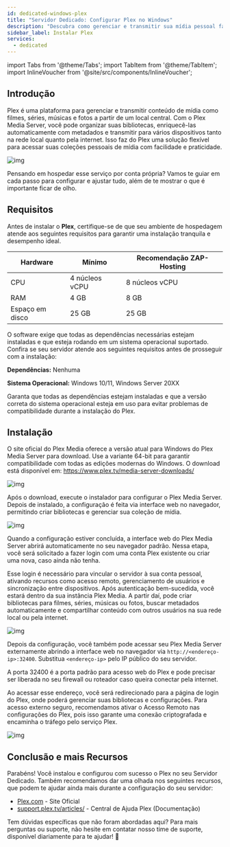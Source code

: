 ```yaml
---
id: dedicated-windows-plex
title: "Servidor Dedicado: Configurar Plex no Windows"
description: "Descubra como gerenciar e transmitir sua mídia pessoal facilmente com o Plex para acesso tranquilo em todos os dispositivos → Saiba mais agora"
sidebar_label: Instalar Plex
services:
  - dedicated
---
```


import Tabs from '@theme/Tabs';
import TabItem from '@theme/TabItem';
import InlineVoucher from '@site/src/components/InlineVoucher';

## Introdução

Plex é uma plataforma para gerenciar e transmitir conteúdo de mídia como filmes, séries, músicas e fotos a partir de um local central. Com o Plex Media Server, você pode organizar suas bibliotecas, enriquecê-las automaticamente com metadados e transmitir para vários dispositivos tanto na rede local quanto pela internet. Isso faz do Plex uma solução flexível para acessar suas coleções pessoais de mídia com facilidade e praticidade.

![img](https://screensaver01.zap-hosting.com/index.php/s/68xdESEHimoY9Jp/preview)

Pensando em hospedar esse serviço por conta própria? Vamos te guiar em cada passo para configurar e ajustar tudo, além de te mostrar o que é importante ficar de olho.

<InlineVoucher />

## Requisitos

Antes de instalar o **Plex**, certifique-se de que seu ambiente de hospedagem atende aos seguintes requisitos para garantir uma instalação tranquila e desempenho ideal.

| Hardware   | Mínimo      | Recomendação ZAP-Hosting |
| ---------- | ------------ | ------------------------ |
| CPU        | 4 núcleos vCPU | 8 núcleos vCPU          |
| RAM        | 4 GB         | 8 GB                     |
| Espaço em disco | 25 GB     | 25 GB                    |

O software exige que todas as dependências necessárias estejam instaladas e que esteja rodando em um sistema operacional suportado. Confira se seu servidor atende aos seguintes requisitos antes de prosseguir com a instalação:

**Dependências:** Nenhuma

**Sistema Operacional:** Windows 10/11, Windows Server 20XX

Garanta que todas as dependências estejam instaladas e que a versão correta do sistema operacional esteja em uso para evitar problemas de compatibilidade durante a instalação do Plex.

## Instalação

O site oficial do Plex Media oferece a versão atual para Windows do Plex Media Server para download. Use a variante 64-bit para garantir compatibilidade com todas as edições modernas do Windows. O download está disponível em: https://www.plex.tv/media-server-downloads/

![img](https://screensaver01.zap-hosting.com/index.php/s/d3b4mZsiQ4iqXrL/preview)

Após o download, execute o instalador para configurar o Plex Media Server. Depois de instalado, a configuração é feita via interface web no navegador, permitindo criar bibliotecas e gerenciar sua coleção de mídia.

![img](https://screensaver01.zap-hosting.com/index.php/s/5TnmMeRkdLAt2RJ/download)

Quando a configuração estiver concluída, a interface web do Plex Media Server abrirá automaticamente no seu navegador padrão. Nessa etapa, você será solicitado a fazer login com uma conta Plex existente ou criar uma nova, caso ainda não tenha.

Esse login é necessário para vincular o servidor à sua conta pessoal, ativando recursos como acesso remoto, gerenciamento de usuários e sincronização entre dispositivos. Após autenticação bem-sucedida, você estará dentro da sua instância Plex Media. A partir daí, pode criar bibliotecas para filmes, séries, músicas ou fotos, buscar metadados automaticamente e compartilhar conteúdo com outros usuários na sua rede local ou pela internet.

![img](https://screensaver01.zap-hosting.com/index.php/s/HmQPZGsBqxqPHmy/download)

Depois da configuração, você também pode acessar seu Plex Media Server externamente abrindo a interface web no navegador via `http://<endereço-ip>:32400`. Substitua `<endereço-ip>` pelo IP público do seu servidor.

A porta 32400 é a porta padrão para acesso web do Plex e pode precisar ser liberada no seu firewall ou roteador caso queira conectar pela internet.

Ao acessar esse endereço, você será redirecionado para a página de login do Plex, onde poderá gerenciar suas bibliotecas e configurações. Para acesso externo seguro, recomendamos ativar o Acesso Remoto nas configurações do Plex, pois isso garante uma conexão criptografada e encaminha o tráfego pelo serviço Plex.

![img](https://screensaver01.zap-hosting.com/index.php/s/jfQxZ6e4BGMfen5/preview)

## Conclusão e mais Recursos

Parabéns! Você instalou e configurou com sucesso o Plex no seu Servidor Dedicado. Também recomendamos dar uma olhada nos seguintes recursos, que podem te ajudar ainda mais durante a configuração do seu servidor:

- [Plex.com](https://Plex.com/) - Site Oficial
- [support.plex.tv/articles/](https://support.plex.tv/articles/) - Central de Ajuda Plex (Documentação)

Tem dúvidas específicas que não foram abordadas aqui? Para mais perguntas ou suporte, não hesite em contatar nosso time de suporte, disponível diariamente para te ajudar! 🙂

<InlineVoucher />